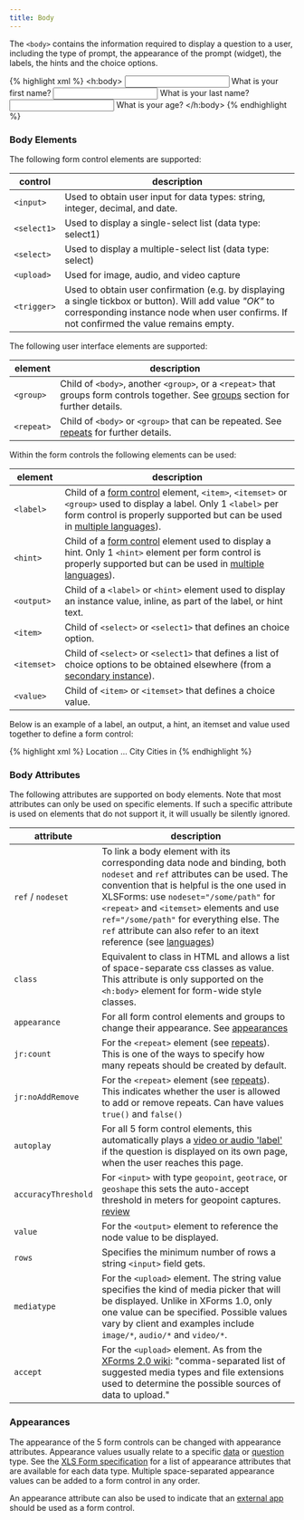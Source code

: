 ```yaml
---
title: Body
---
```


The `<body>` contains the information required to display a question to a user, including the type of prompt, the appearance of the prompt (widget), the labels, the hints and the choice options.

{% highlight xml %}
 <h:body>
    <input ref="/data/firstname">
        <label>What is your first name?</label>
    </input>
    <input ref="/data/lastname">
        <label>What is your last name?</label>
    </input>
    <input ref="/data/age">
        <label>What is your age?</label>
    </input>
</h:body>
{% endhighlight %}

### Body Elements

The following form control elements are supported:

| control       | description
|---------------|------------
|`<input>`      | Used to obtain user input for data types: string, integer, decimal, and date.
|`<select1>`    | Used to display a single-select list (data type: select1)
|`<select>`     | Used to display a multiple-select list (data type: select)
|`<upload>`     | Used for image, audio, and video capture
|`<trigger>`    | Used to obtain user confirmation (e.g. by displaying a single tickbox or button). Will add value _"OK"_ to corresponding instance node when user confirms. If not confirmed the value remains empty.

The following user interface elements are supported:

| element       | description
|---------------|---------------------------------------
| `<group>`     | Child of `<body>`, another `<group>`, or a `<repeat>` that groups form controls together. See [groups](#groups) section for further details.
| `<repeat>`    | Child of `<body>` or `<group>` that can be repeated. See [repeats](#repeats) for further details.

Within the form controls the following elements can be used:

| element       | description
|---------------|------------------
| `<label>`     | Child of a [form control](#body-elements) element, `<item>`, `<itemset>` or `<group>` used to display a label. Only 1 `<label>` per form control is properly supported but can be used in [multiple languages](#languages)).
| `<hint>`      | Child of a [form control](#body-elements) element used to display a hint. Only 1 `<hint>` element per form control is properly supported but can be used in [multiple languages](#languages)).
| `<output>`    | Child of a `<label>` or `<hint>` element used to display an instance value, inline, as part of the label, or hint text.
| `<item>`      | Child of `<select>` or `<select1>` that defines an choice option.
| `<itemset>`   | Child of `<select>` or `<select1>` that defines a list of choice options to be obtained elsewhere (from a [secondary instance](#secondary-instances)).
| `<value>`     | Child of `<item>` or `<itemset>` that defines a choice value.

Below is an example of a label, an output, a hint, an itemset and value used together to define a form control:

{% highlight xml %}
 <group ref="/data/loc">
    <label>Location</label>
    ...
    <select1 ref="/data/loc/city">
        <label>City</label>
        <hint>Cities in <output value="/data/loc/country"/></hint>
        <itemset nodeset="instance('cities')/root/item[country= /data/loc/country ]">
            <value ref="name"/>
            <label ref="label"/>
        </itemset>
    </select1>
</group>
{% endhighlight %}

### Body Attributes

The following attributes are supported on body elements. Note that most attributes can only be used on specific elements. If such a specific attribute is used on elements that do not support it, it will usually be silently ignored. 

| attribute     | description
|---------------|----------------
| `ref` / `nodeset` | To link a body element with its corresponding data node and binding, both `nodeset` and `ref` attributes can be used. The convention that is helpful is the one used in XLSForms: use `nodeset="/some/path"` for `<repeat>` and `<itemset>` elements and use `ref="/some/path"` for everything else. The `ref` attribute can also refer to an itext reference (see [languages](#languages))
| `class`         | Equivalent to class in HTML and allows a list of space-separate css classes as value. This attribute is only supported on the `<h:body>` element for form-wide style classes.
| `appearance`    | For all form control elements and groups to change their appearance. See [appearances](#appearances)
| `jr:count`      | For the `<repeat>` element (see [repeats](#repeats)). This is one of the ways to specify how many repeats should be created by default.
| `jr:noAddRemove`| For the `<repeat>` element (see [repeats](#repeats)). This indicates whether the user is allowed to add or remove repeats. Can have values `true()` and `false()`
| `autoplay`      | For all 5 form control elements, this automatically plays a [video or audio 'label'](#media) if the question is displayed on its own page, when the user reaches this page.
| `accuracyThreshold` | For `<input>` with type `geopoint`, `geotrace`, or `geoshape` this sets the auto-accept threshold in meters for geopoint captures. [review]()
| `value`         | For the `<output>` element to reference the node value to be displayed.
| `rows`          | Specifies the minimum number of rows a string `<input>` field gets.
| `mediatype`     | For the `<upload>` element. The string value specifies the kind of media picker that will be displayed. Unlike in XForms 1.0, only one value can be specified. Possible values vary by client and examples include `image/*`, `audio/*` and `video/*`.
|`accept`         | For the `<upload>` element. As from the [XForms 2.0 wiki](https://www.w3.org/community/xformsusers/wiki/XForms_2.0#The_upload_Element): "comma-separated list of suggested media types and file extensions used to determine the possible sources of data to upload."


### Appearances

The appearance of the 5 form controls can be changed with appearance attributes. Appearance values usually relate to a specific [data](#data-types) or [question](#body-elements) type. See the [XLS Form specification](http://xlsform.org) for a list of appearance attributes that are available for each data type. Multiple space-separated appearance values can be added to a form control in any order.

An appearance attribute can also be used to indicate that an [external app](#external-applications) should be used as a form control.


